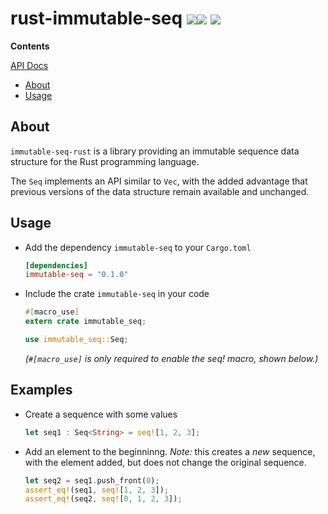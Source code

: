 # rust-immutable-seq [![](http://meritbadge.herokuapp.com/immutable-seq)](https://crates.io/crates/immutable-seq)[![](https://travis-ci.org/bjoeris/rust-immutable-seq.svg?branch=master)](https://travis-ci.org/bjoeris/rust-immutable-seq) [![](https://img.shields.io/badge/license-MIT-blue.svg)](https://github.com/saurvs/astro-rust/blob/master/LICENSE.md)

**Contents**

[API Docs](https://bjoeris.github.io/rust-immutable-seq/)

* [About](#about)
* [Usage](#usage)

## About

`immutable-seq-rust` is a library providing an immutable sequence data structure for the Rust programming language.

The `Seq` implements an API similar to `Vec`, with the added advantage that previous versions of the data structure remain available and unchanged. 

## Usage

* Add the dependency `immutable-seq` to your `Cargo.toml`
  ```toml
  [dependencies]
  immutable-seq = "0.1.0"
  ```

* Include the crate `immutable-seq` in your code
  ```rust
  #[macro_use]
  extern crate immutable_seq;
  
  use immutable_seq::Seq;
  ```
  *(`#[macro_use]` is only required to enable the seq! macro, shown below.)*
  
## Examples

* Create a sequence with some values
  ```rust
  let seq1 : Seq<String> = seq![1, 2, 3];
  ```
  
* Add an element to the beginninng. *Note:* this creates a *new* sequence, with the element added, but does not change the original sequence.
  ```rust
  let seq2 = seq1.push_front(0);
  assert_eq!(seq1, seq![1, 2, 3]);
  assert_eq!(seq2, seq![0, 1, 2, 3]);
  ```
